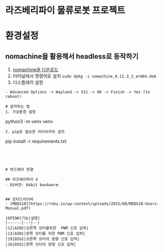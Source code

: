 # 라즈베리파이 물류로봇 프로젝트  

# 환경설정 
## nomachine을 활용해서 headless로 동작하기
1. [nomachine을 다운로드](https://downloads.nomachine.com/download/?id=109&distro=Raspberry&hw=Pi4)
2. 터미널에서 명령어로 설치
```sudo dpkg -i nomachine_8.11.3_3_arm64.deb``` 
3. 디스플레이 설정 
``` sudo raspi-config'
- Advanced Options -> Wayland -> X11 -> OK -> Finish -> Yes (to reboot)

# 설치하는 법 
1. 가상환경 설정 
```
python3 -m venv venv 
```
2. pip로 필요한 라이브러리 설치
```
pip install -r requirements.txt
```


 

# 하드웨어 연결 

## 라즈베리파이 4 
- OS버전: 64bit bookworm


## 모터드라이버 
- [MDDS10](https://robu.in/wp-content/uploads/2015/08/MDDS10-Users-Manual.pdf) 

|GPIO#|기능|설명|
|------|---|--|
|12|AIN2|오른쪽 모터를위한  PWM 신호 입력|  
|13|AIN1|왼쪽 모터를 위한 PWM 신호 입력|
|19|DIG2|오른쪽 모터의 방향 신호 입력|
|16|DIG1|왼쪽 모터의 방향 신호 입력|


